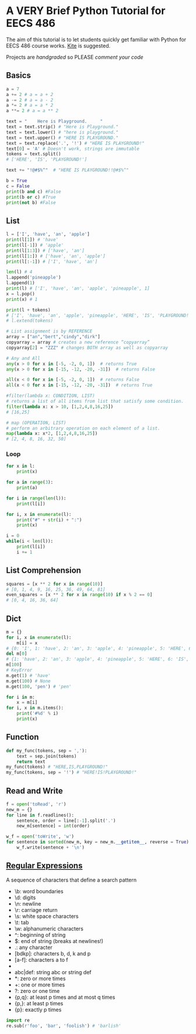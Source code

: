 # A VERY Brief Python Tutorial for EECS 486
The aim of this tutorial is to let students quickly get familiar with Python for EECS 486 course works. [Kite](http://kite.com) is suggested.

Projects are *handgraded* so PLEASE *comment your code*

## Basics
```python
a = 7
a += 2 # a = a + 2
a -= 2 # a = a - 2
a *= 2 # a = a * 2
a **= 2 # a = a ** 2

text = "    Here is Playground.     "
text = text.strip() # "Here is Playground."
text = text.lower() # "here is playground."
text = text.upper() # "HERE IS PLAYGROUND."
text = text.replace('.', '!') # "HERE IS PLAYGROUND!"
text[0] = 'A' # Doesn't work, strings are immutable
tokens = text.split()
# ['HERE', 'IS', 'PLAYGROUND!']

text += "!@#$%^"  # "HERE IS PLAYGROUND!!@#$%^"

b = True
c = False
print(b and c) #False
print(b or c) #True
print(not b) #False
```

## List
```python
l = ['I', 'have', 'an', 'apple']
print(l[1]) # 'have'
print(l[-1]) # 'apple'
print(l[1:3]) # ['have', 'an']
print(l[1:]) # ['have', 'an', 'apple']
print(l[:-1]) # ['I', 'have', 'an']

len(l) # 4
l.append('pineapple')
l.append(1)
print(l) # ['I', 'have', 'an', 'apple', 'pineapple', 1]
x = l.pop()
print(x) # 1

print(l + tokens) 
# ['I', 'have', 'an', 'apple', 'pineapple', 'HERE', 'IS', 'PLAYGROUND!']
# l.extend(tokens)

# List assignment is by REFERENCE
array = ["an","bert","cindy","dirk"]
copyarray = array # creates a new reference “copyarray”
copyarray[2] = "ZZZ" # changes BOTH array as well as copyarray

# Any and All
any(x > 0 for x in [-5, -2, 0, 1])  # returns True     
any(x > 0 for x in [-15, -12, -20, -31])  # returns False

all(x < 0 for x in [-5, -2, 0, 1])  # returns False     
all(x < 0 for x in [-15, -12, -20, -31])  # returns True

#filter(lambda x: CONDITION, LIST)    
# returns a list of all items from list that satisfy some condition.
filter(lambda x: x > 10, [1,2,4,8,16,25]) 
# [16,25]   

# map (OPERATION, LIST)  
# perform an arbitrary operation on each element of a list.
map(lambda x: x*2, [1,2,4,8,16,25])  
# [2, 4, 8, 16, 32, 50]
```

### Loop
```python
for x in l:
	print(x)

for a in range(3):
	print(a)

for i in range(len(l)):
	print(l[i])

for i, x in enumerate(l):
	print("#" + str(i) + ":")
	print(x)

i = 0
while(i < len(l)):
	print(l[i])
	i += 1
```

## List Comprehension
```python
squares = [x ** 2 for x in range(10)]
# [0, 1, 4, 9, 16, 25, 36, 49, 64, 81]
even_squares = [x ** 2 for x in range(10) if x % 2 == 0]
# [0, 4, 16, 36, 64]
```

## Dict
```python
m = {}
for i, x in enumerate(l):
	m[i] = x
# {0: 'I', 1: 'have', 2: 'an', 3: 'apple', 4: 'pineapple', 5: 'HERE', 6: 'IS', 7: 'PLAYGROUND!'}
del m[0]
# {1: 'have', 2: 'an', 3: 'apple', 4: 'pineapple', 5: 'HERE', 6: 'IS', 7: 'PLAYGROUND!'}
m[100]
# KeyError
m.get(1) # 'have'
m.get(100) # None
m.get(100, 'pen') # 'pen'

for i in m:
	x = m[i]
for i, x in m.items():
	print('#%d' % i)
	print(x)
```

## Function
```python
def my_func(tokens, sep = ','):
	text = sep.join(tokens)
	return text
my_func(tokens) # "HERE,IS,PLAYGROUND!"
my_func(tokens, sep = '!') # "HERE!IS!PLAYGROUND!"
```

## Read and Write
```python
f = open('toRead', 'r')
new_m = {}
for line in f.readlines():
	sentence, order = line[:-1].split('.')
	new_m[sentence] = int(order)

w_f = open('toWrite', 'w')
for sentence in sorted(new_m, key = new_m.__getitem__, reverse = True):
	w_f.write(sentence + '\n')
```

## [Regular Expressions](https://alf.nu/RegexGolf)
A sequence of characters that define a search pattern

* \b: word boundaries 
* \d: digits 
* \n: newline 
* \r: carriage return 
* \s: white space characters 
* \t: tab 
* \w: alphanumeric characters 
* ^: beginning of string 
* $: end of string (breaks at newlines!) 
* .: any character
* [bdkp]: characters b, d, k and p 
* [a-f]: characters a to f 
* [^a-f]: all characters except a to f 
* abc|def: string abc or string def 
* *: zero or more times 
* +: one or more times 
* ?: zero or one time 
* {p,q}: at least p times and at most q times 
* {p,}: at least p times 
* {p}: exactly p times 

```python
import re
re.sub(r'foo', 'bar', 'foolish') # 'barlish'
```


